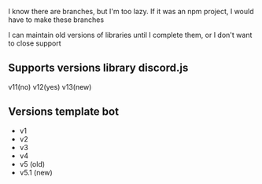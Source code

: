 I know there are branches, but I'm too lazy.  If it was an npm project, I would have to make these branches

I can maintain old versions of libraries until I complete them, or I don't want to close support

## Supports versions library discord.js
v11(no)
v12(yes)
v13(new)

## Versions template bot
* v1
* v2
* v3
* v4
* v5 (old)
* v5.1 (new)
